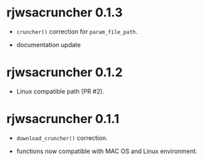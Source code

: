 # rjwsacruncher 0.1.3

- `cruncher()` correction for `param_file_path`.

- documentation update

# rjwsacruncher 0.1.2

- Linux compatible path (PR #2).


# rjwsacruncher 0.1.1

- `download_cruncher()` correction.

- functions now compatible with MAC OS and Linux environment.
